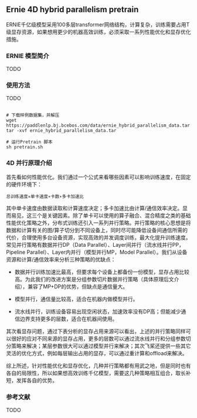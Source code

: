 ## Ernie 4D hybrid parallelism pretrain

ERNIE千亿级模型采用100多层transformer网络结构，计算复杂，训练需要占用T级显存资源，如果想用更少的机器高效训练，必须采取一系列性能优化和显存优化措施。

### ERNIE 模型简介
TODO

### 使用方法
TODO
```shell

# 下载样例数据集，并解压
wget https://paddlenlp.bj.bcebos.com/data/ernie_hybrid_parallelism_data.tar
tar -xvf ernie_hybrid_parallelism_data.tar

# 运行Pretrain 脚本
sh pretrain.sh
```


### 4D 并行原理介绍

首先看如何性能优化。我们通过一个公式来看哪些因素可以影响训练速度，在固定的硬件环境下：

```
总训练速度∝单卡速度∗卡数∗多卡加速比
```

其中单卡速度由数据读取和计算速度决定；多卡加速比由计算/通信效率决定。显而易见，这三个是关键因素。除了单卡可以使用的算子融合、混合精度之类的基础性能优化策略之外，分布式训练还引入一系列并行策略。并行策略的核心思想是将数据和计算有关的图/算子切分到不同设备上，同时尽可能降低设备间通信所需的代价，合理使用多台设备资源，实现高效的并发调度训练，最大化提升训练速度。常见并行策略有数据并行DP（Data Parallel）、Layer间并行（流水线并行PP，Pipeline Parallel）、Layer内并行（模型并行MP，Model Parallel）。我们从设备资源和计算/通信效率来分析三种策略的优缺点：

- 数据并行训练加速比最高，但要求每个设备上都备份一份模型，显存占用比较高。为此我们的改进方案是分组参数切片数据并行策略（具体原理后文介绍），兼容了MP+DP的优势，但缺点是通信量大。

- 模型并行，通信量比较高，适合在机器内做模型并行。

- 流水线并行，训练设备容易出现空闲状态，加速效率没有DP高；但能减少通信边界支持更多的层数，适合在机器间使用。

其次看显存问题，通过下表分析的显存占用来源可以看出，上述的并行策略同样可以很好的应对不同来源的显存占用，更多的层数可以通过流水线并行和分组参数切分策略来解决；某层参数很大可以通过模型并行来解决；其次飞桨还提供一些其它灵活的优化方式，例如每层输出占用的显存，可以通过重计算和offload来解决。

综上所述，针对性能优化和显存优化，几种并行策略都有用武之地，但是同时也有各自的局限性，所以如果想高效训练千亿模型，需要这几种策略相互组合，取长补短，发挥各自的优势。

### 参考文献
TODO
